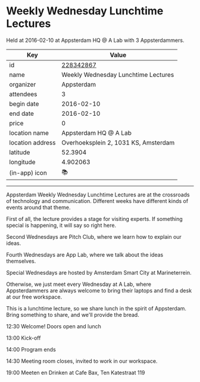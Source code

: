 # Weekly Wednesday Lunchtime Lectures
Held at 2016-02-10 at Appsterdam HQ @ A Lab with 3 Appsterdammers.
        
|Key|Value
|---|---|
|id|[228342867](https://www.meetup.com/appsterdam/events/228342867/)|
|name|Weekly Wednesday Lunchtime Lectures|
|organizer|Appsterdam|
|attendees|3|
|begin date|2016-02-10|
|end date|2016-02-10|
|price|0|
|location name|Appsterdam HQ @ A Lab|
|location address|Overhoeksplein 2, 1031 KS, Amsterdam|
|latitude|52.3904|
|longitude|4.902063|
|(in-app) icon|📚|

---

Appsterdam Weekly Wednesday Lunchtime Lectures are at the crossroads of technology and communication. Different weeks have different kinds of events around that theme.

First of all, the lecture provides a stage for visiting experts. If something special is happening, it will say so right here. 

Second Wednesdays are Pitch Club, where we learn how to explain our ideas.

Fourth Wednesdays are App Lab, where we talk about the ideas themselves.

Special Wednesdays are hosted by Amsterdam Smart City at Marineterrein.

Otherwise, we just meet every Wednesday at A Lab, where Appsterdammers are always welcome to bring their laptops and find a desk at our free workspace.

This is a lunchtime lecture, so we share lunch in the spirit of Appsterdam. Bring something to share, and we'll provide the bread.

12:30 Welcome! Doors open and lunch

13:00 Kick-off

14:00 Program ends

14:30 Meeting room closes, invited to work in our workspace.

19:00 Meeten en Drinken at Cafe Bax, Ten Katestraat 119


